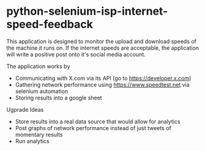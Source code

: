 # python-selenium-isp-internet-speed-feedback

This application is designed to monitor the upload and download speeds of the machine it runs on.  If the internet speeds are acceptable, the application will write a positive post onto it's social media account.

The application works by
* Communicating with X.com via its API (go to https://developer.x.com)
* Gathering network performance using https://www.speedtest.net via selenium automation
* Storing results into a google sheet

Ugprade Ideas
* Store results into a real data source that would allow for analytics
* Post graphs of network performance instead of just tweets of momentary results
* Run analytics
